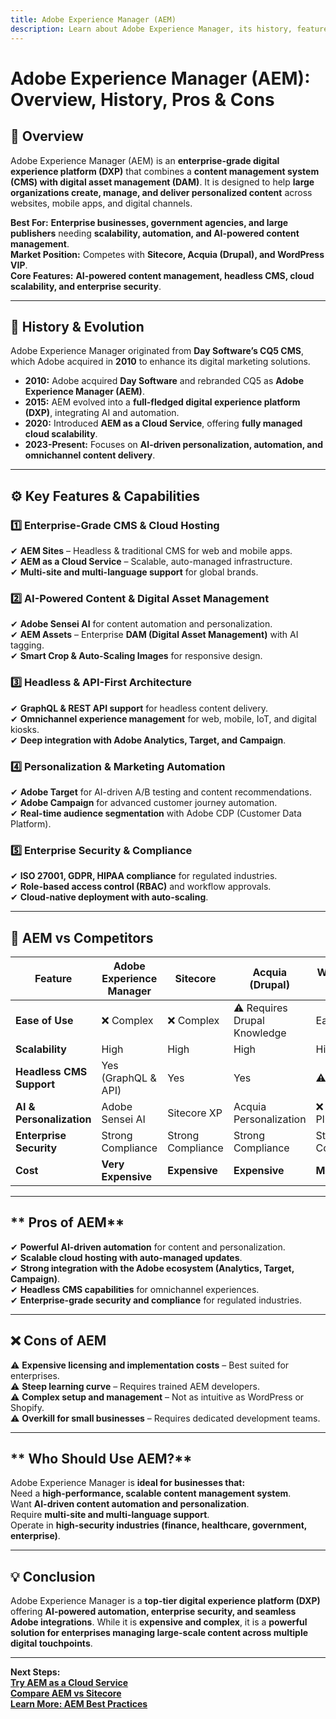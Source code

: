 ```yaml
---
title: Adobe Experience Manager (AEM)  
description: Learn about Adobe Experience Manager, its history, features, and how it compares to other CMS and DXP platforms.  
---
```


# **Adobe Experience Manager (AEM): Overview, History, Pros & Cons**  

## **📌 Overview**  
Adobe Experience Manager (AEM) is an **enterprise-grade digital experience platform (DXP)** that combines a **content management system (CMS) with digital asset management (DAM)**. It is designed to help **large organizations create, manage, and deliver personalized content** across websites, mobile apps, and digital channels.  

 **Best For:** **Enterprise businesses, government agencies, and large publishers** needing **scalability, automation, and AI-powered content management**.  
 **Market Position:** Competes with **Sitecore, Acquia (Drupal), and WordPress VIP**.  
 **Core Features:** **AI-powered content management, headless CMS, cloud scalability, and enterprise security**.  

---

## **📜 History & Evolution**  
Adobe Experience Manager originated from **Day Software’s CQ5 CMS**, which Adobe acquired in **2010** to enhance its digital marketing solutions.  

- **2010:** Adobe acquired **Day Software** and rebranded CQ5 as **Adobe Experience Manager (AEM)**.  
- **2015:** AEM evolved into a **full-fledged digital experience platform (DXP)**, integrating AI and automation.  
- **2020:** Introduced **AEM as a Cloud Service**, offering **fully managed cloud scalability**.  
- **2023-Present:** Focuses on **AI-driven personalization, automation, and omnichannel content delivery**.  

---

## **⚙️ Key Features & Capabilities**  

### **1️⃣ Enterprise-Grade CMS & Cloud Hosting**  
✔ **AEM Sites** – Headless & traditional CMS for web and mobile apps.  
✔ **AEM as a Cloud Service** – Scalable, auto-managed infrastructure.  
✔ **Multi-site and multi-language support** for global brands.  

### **2️⃣ AI-Powered Content & Digital Asset Management**  
✔ **Adobe Sensei AI** for content automation and personalization.  
✔ **AEM Assets** – Enterprise **DAM (Digital Asset Management)** with AI tagging.  
✔ **Smart Crop & Auto-Scaling Images** for responsive design.  

### **3️⃣ Headless & API-First Architecture**  
✔ **GraphQL & REST API support** for headless content delivery.  
✔ **Omnichannel experience management** for web, mobile, IoT, and digital kiosks.  
✔ **Deep integration with Adobe Analytics, Target, and Campaign**.  

### **4️⃣ Personalization & Marketing Automation**  
✔ **Adobe Target** for AI-driven A/B testing and content recommendations.  
✔ **Adobe Campaign** for advanced customer journey automation.  
✔ **Real-time audience segmentation** with Adobe CDP (Customer Data Platform).  

### **5️⃣ Enterprise Security & Compliance**  
✔ **ISO 27001, GDPR, HIPAA compliance** for regulated industries.  
✔ **Role-based access control (RBAC)** and workflow approvals.  
✔ **Cloud-native deployment with auto-scaling**.  

---

## **🔄 AEM vs Competitors**  

| Feature                  | Adobe Experience Manager | Sitecore | Acquia (Drupal) | WordPress VIP |
|--------------------------|------------------------|----------|----------------|---------------|
| **Ease of Use**          | ❌ Complex | ❌ Complex | ⚠ Requires Drupal Knowledge |  Easy |
| **Scalability**          |  High |  High |  High |  High |
| **Headless CMS Support** |  Yes (GraphQL & API) |  Yes |  Yes | ⚠ Limited |
| **AI & Personalization** |  Adobe Sensei AI |  Sitecore XP |  Acquia Personalization | ❌ Requires Plugins |
| **Enterprise Security**  |  Strong Compliance |  Strong Compliance |  Strong Compliance |  Strong Compliance |
| **Cost**                 | **Very Expensive** | **Expensive** | **Expensive** | **Moderate** |

---

## ** Pros of AEM**  
✔ **Powerful AI-driven automation** for content and personalization.  
✔ **Scalable cloud hosting with auto-managed updates**.  
✔ **Strong integration with the Adobe ecosystem (Analytics, Target, Campaign)**.  
✔ **Headless CMS capabilities** for omnichannel experiences.  
✔ **Enterprise-grade security and compliance** for regulated industries.  

---

## **❌ Cons of AEM**  
⚠ **Expensive licensing and implementation costs** – Best suited for enterprises.  
⚠ **Steep learning curve** – Requires trained AEM developers.  
⚠ **Complex setup and management** – Not as intuitive as WordPress or Shopify.  
⚠ **Overkill for small businesses** – Requires dedicated development teams.  

---

## ** Who Should Use AEM?**  
Adobe Experience Manager is **ideal for businesses that:**  
 Need a **high-performance, scalable content management system**.  
 Want **AI-driven content automation and personalization**.  
 Require **multi-site and multi-language support**.  
 Operate in **high-security industries (finance, healthcare, government, enterprise)**.  

---

## **💡 Conclusion**  
Adobe Experience Manager is a **top-tier digital experience platform (DXP)** offering **AI-powered automation, enterprise security, and seamless Adobe integrations**. While it is **expensive and complex**, it is a **powerful solution for enterprises managing large-scale content across multiple digital touchpoints**.  

---

 **Next Steps:**  
 **[Try AEM as a Cloud Service](https://business.adobe.com/products/experience-manager/adobe-experience-manager.html)**  
 **[Compare AEM vs Sitecore](#)**  
 **[Learn More: AEM Best Practices](#)**  
